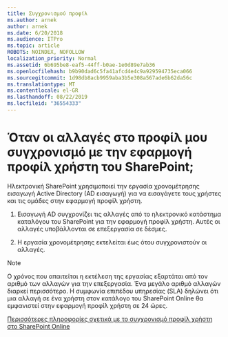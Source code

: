 ```yaml
---
title: Συγχρονισμού προφίλ
ms.author: arnek
author: arnek
ms.date: 6/20/2018
ms.audience: ITPro
ms.topic: article
ROBOTS: NOINDEX, NOFOLLOW
localization_priority: Normal
ms.assetid: 6b695be8-eaf5-44ff-b0ae-1e0d89e7ab36
ms.openlocfilehash: b9b90dad6c5fa41afcd4e4c9a929594735eca066
ms.sourcegitcommit: 1d98db8acb9959aba3b5e308a567ade6b62da56c
ms.translationtype: MT
ms.contentlocale: el-GR
ms.lasthandoff: 08/22/2019
ms.locfileid: "36554333"
---
```

# <a name="when-do-my-profile-changes-sync-to-the-sharepoint-user-profile-application"></a>Όταν οι αλλαγές στο προφίλ μου συγχρονισμό με την εφαρμογή προφίλ χρήστη του SharePoint;

Ηλεκτρονική SharePoint χρησιμοποιεί την εργασία χρονομέτρησης εισαγωγή Active Directory (AD εισαγωγή) για να εισαγάγετε τους χρήστες και τις ομάδες στην εφαρμογή προφίλ χρήστη. 
  
1. Εισαγωγή AD συγχρονίζει τις αλλαγές από το ηλεκτρονικό κατάστημα καταλόγου του SharePoint για την εφαρμογή προφίλ χρήστη. Αυτές οι αλλαγές υποβάλλονται σε επεξεργασία σε δέσμες.
    
2. Η εργασία χρονομέτρησης εκτελείται έως ότου συγχρονιστούν οι αλλαγές.
    
> [!NOTE]
> Ο χρόνος που απαιτείται η εκτέλεση της εργασίας εξαρτάται από τον αριθμό των αλλαγών για την επεξεργασία. Ένα μεγάλο αριθμό αλλαγών διαρκεί περισσότερο. Η συμφωνία επιπέδου υπηρεσίας (SLA) δηλώνει ότι μια αλλαγή σε ένα χρήστη στον κατάλογο του SharePoint Online θα εμφανιστεί στην εφαρμογή προφίλ χρήστη σε 24 ώρες. 
  
[Περισσότερες πληροφορίες σχετικά με το συγχρονισμό προφίλ χρήστη στο SharePoint Online](https://go.microsoft.com/fwlink/?linkid=875671)
  

